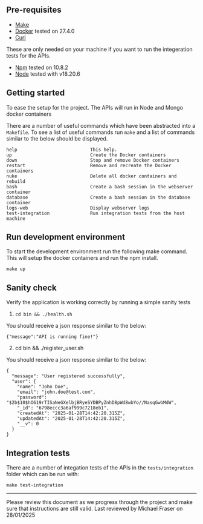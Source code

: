 ## Pre-requisites

- [Make](https://en.wikipedia.org/wiki/Make_(software))
- [Docker](https://www.docker.com) tested on 27.4.0
- [Curl](https://curl.se/docs/manpage.html)

These are only needed on your machine if you want to run the integeration tests for the APIs.
- [Npm](https://www.npmjs.com) tested on 10.8.2
- [Node](https://nodejs.org/en) tested with v18.20.6

## Getting started

To ease the setup for the project.  The APIs will run in Node and Mongo docker containers

There are a number of useful commands which have been abstracted into a `Makefile`.  To see a list of useful commands run `make` and a list of commands similar to the below should be displayed.

```
help                           This help.
up                             Create the Docker containers
down                           Stop and remove Docker containers
restart                        Remove and recreate the Docker containers
nuke                           Delete all docker containers and rebuild
bash                           Create a bash session in the webserver container
database                       Create a bash session in the database container
logs-web                       Display webserver logs
test-integration               Run integration tests from the host machine
```

## Run development environment

To start the development environment run the following make command.  This will setup the docker containers and run the npm install.

`make up`

##  Sanity check

Verify the application is working correctly by running a simple sanity tests

1. `cd bin && ./health.sh`

You should receive a json response similar to the below:

```
{"message":"API is running fine!"}
```

2. cd bin && ./register_user.sh

You should receive a json response similar to the below:

```
{
  "message": "User registered successfully",
  "user": {
    "name": "John Doe",
    "email": "john.doe@test.com",
    "password": "$2b$10$hO619rTISaNeGXelbjBRyeSYDBPyZnhD8pWd8wbYo//NasqGwbMdW",
    "_id": "6798eccc3a6af999c7218eb1",
    "createdAt": "2025-01-28T14:42:20.315Z",
    "updatedAt": "2025-01-28T14:42:20.315Z",
    "__v": 0
  }
}
```

##  Integration tests

There are a number of integation tests of the APIs in the `tests/integration` folder which can be run with:

`make test-integration`

---
Please review this document as we progress through the project and make sure that instructions are still valid.
Last reviewed by Michael Fraser on 28/01/2025